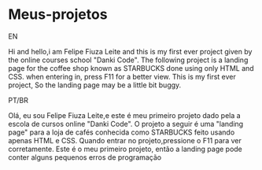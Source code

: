 # Meus-projetos

EN

Hi and hello,i am Felipe Fiuza Leite and this is my first ever project given by the online courses school "Danki Code". The following project is a landing page for the coffee shop known as STARBUCKS done using only
HTML and CSS. when entering in, press F11 for a better view. This is my first ever project, So the landing page may be a little bit buggy.

PT/BR

Olá, eu sou Felipe Fiuza Leite,e este é meu primeiro projeto dado pela a escola de cursos online "Danki Code". O projeto a seguir é uma "landing page" para a loja de cafés conhecida como STARBUCKS feito usando apenas
HTML e CSS. Quando entrar no projeto,pressione o F11 para ver corretamente. Este é o meu primeiro projeto, então a landing page pode conter alguns pequenos erros de programação
